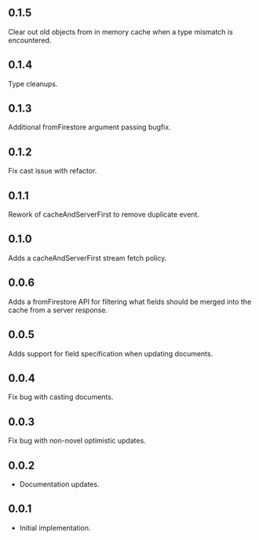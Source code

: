 ## 0.1.5

Clear out old objects from in memory cache when a type mismatch is encountered.

## 0.1.4

Type cleanups.

## 0.1.3

Additional fromFirestore argument passing bugfix.

## 0.1.2

Fix cast issue with refactor.

## 0.1.1

Rework of cacheAndServerFirst to remove duplicate event.

## 0.1.0

Adds a cacheAndServerFirst stream fetch policy.

## 0.0.6

Adds a fromFirestore API for filtering what fields should be merged into the cache from a server response.

## 0.0.5

Adds support for field specification when updating documents.

## 0.0.4

Fix bug with casting documents.

## 0.0.3

Fix bug with non-novel optimistic updates.

## 0.0.2

* Documentation updates.

## 0.0.1

* Initial implementation.
